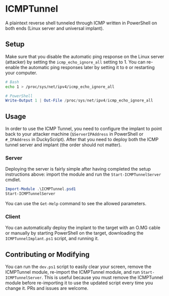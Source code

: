 # ICMPTunnel

A plaintext reverse shell tunneled through ICMP written in PowerShell on both ends (Linux server and universal implant).

## Setup

Make sure that you disable the automatic ping response on the Linux server (attacker) by setting the `icmp_echo_ignore_all` setting to 1. You can re-enable the automatic ping responses later by setting it to `0` or restarting your computer.

```bash
# Bash
echo 1 > /proc/sys/net/ipv4/icmp_echo_ignore_all
```

```powershell
# PowerShell
Write-Output 1 | Out-File /proc/sys/net/ipv4/icmp_echo_ignore_all
```

## Usage

In order to use the ICMP Tunnel, you need to configure the implant to point back to your attacker machine (`$ServerIPAddress` in PowerShell or `#_IPAddress` in DuckyScript). After that you need to deploy both the ICMP tunnel server and implant (the order should not matter).

### Server

Deploying the server is fairly simple after having completed the setup instructions above: import the module and run the `Start-ICMPTunnelServer` cmdlet.

```powershell
Import-Module .\ICMPTunnel.psd1
Start-ICMPTunnelServer
```

You can use the `Get-Help` command to see the allowed parameters.

### Client

You can automatically deploy the implant to the target with an O.MG cable or manually by starting PowerShell on the target, downloading the `ICMPTunnelImplant.ps1` script, and running it.

## Contributing or Modifying

You can run the `dev.ps1` script to easily clear your screen, remove the ICMPTunnel module, re-import the ICMPTunnel module, and run `Start-ICMPTunnelServer`. This is useful because you must remove the ICMPTunnel module before re-importing it to use the updated script every time you change it. PRs and issues are welcome.
